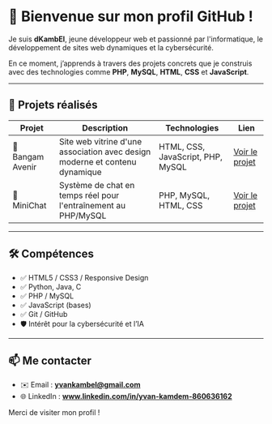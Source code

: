 # 👋 Bienvenue sur mon profil GitHub !

Je suis **dKambEl**, jeune développeur web et passionné par l'informatique, le développement de sites web dynamiques et la cybersécurité.

En ce moment, j’apprends à travers des projets concrets que je construis avec des technologies comme **PHP**, **MySQL**, **HTML**, **CSS** et **JavaScript**.

---

## 🚀 Projets réalisés

| Projet | Description | Technologies | Lien |
|--------|-------------|--------------|------|
| 💚 Bangam Avenir | Site web vitrine d'une association avec design moderne et contenu dynamique | HTML, CSS, JavaScript, PHP, MySQL | [Voir le projet](https://github.com/dKambEl/bangam-avenir) |
| 💬 MiniChat | Système de chat en temps réel pour l'entraînement au PHP/MySQL | PHP, MySQL, HTML, CSS | [Voir le projet](https://github.com/dKambEl/minichat) |

---

## 🛠️ Compétences

- ✅ HTML5 / CSS3 / Responsive Design
- ✅ Python, Java, C
- ✅ PHP / MySQL
- ✅ JavaScript (bases)
- ✅ Git / GitHub
- 🛡️ Intérêt pour la cybersécurité et l’IA

---

## 📫 Me contacter

- ✉️ Email : **yvankambel@gmail.com**
- 🌐 LinkedIn : **www.linkedin.com/in/yvan-kamdem-860636162**

Merci de visiter mon profil !

